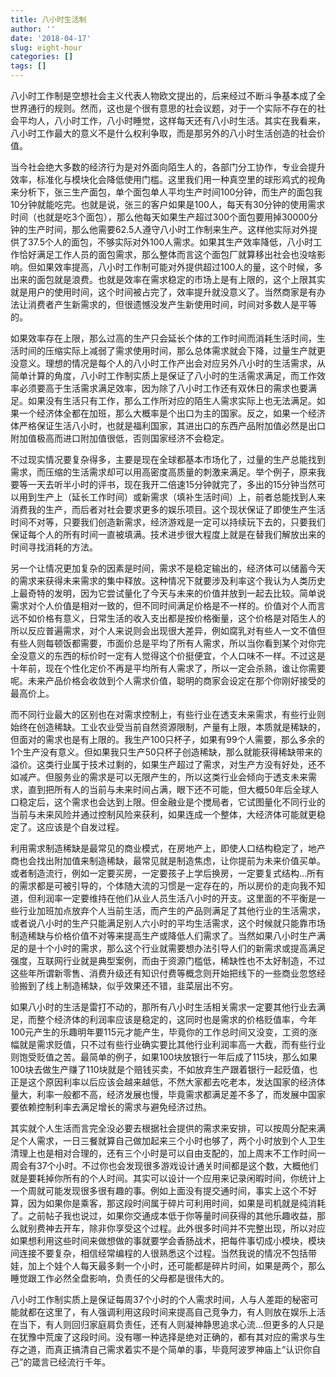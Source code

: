 ```yaml
---
title: 八小时生活制
author: ''
date: '2018-04-17'
slug: eight-hour
categories: []
tags: []
---
```

八小时工作制是空想社会主义代表人物欧文提出的，后来经过不断斗争基本成了全世界通行的规则。然而，这也是个很有意思的社会议题，对于一个实际不存在的社会平均人，八小时工作，八小时睡觉，这样每天还有八小时生活。其实在我看来，八小时工作最大的意义不是什么权利争取，而是那另外的八小时生活创造的社会价值。

当今社会绝大多数的经济行为是对外面向陌生人的，各部门分工协作，专业会提升效率，标准化与模块化会降低使用门槛。这里我们用一种真空里的球形鸡式的视角来分析下，张三生产面包，单个面包单人平均生产时间100分钟，而生产的面包我10分钟就能吃完。也就是说，张三的客户如果是100人，每天有30分钟的使用需求时间（也就是吃3个面包），那么他每天如果生产超过300个面包要用掉30000分钟的生产时间，那么他需要62.5人遵守八小时工作制来生产。这样他实际对外提供了37.5个人的面包，不够实际对外100人需求。如果其生产效率降低，八小时工作恰好满足工作人员的面包需求，那么整体而言这个面包厂就算移出社会也没啥影响。但如果效率提高，八小时工作制可能对外提供超过100人的量，这个时候，多出来的面包就是浪费。也就是效率在需求稳定的市场上是有上限的，这个上限其实就是用户的使用时间，这个时间被占完了，效率提升就没意义了。当然商家是有办法让消费者产生新需求的，但很遗憾没发产生新使用时间，时间对多数人是平等的。

如果效率存在上限，那么过高的生产只会延长个体的工作时间而消耗生活时间，生活时间的压缩实际上减弱了需求使用时间，那么总体需求就会下降，过量生产就更没意义。理想的情况是每个人的八小时工作产出会对应另外八小时的生活需求，从简单计算的角度，八小时工作制实质上是保证了八小时的生活需求满足，而工作效率必须要高于生活需求满足效率，因为除了八小时工作还有双休日的需求也要满足。如果没有生活只有工作，那么工作所对应的陌生人需求实际上也无法满足。如果一个经济体全都在加班，那么大概率是个出口为主的国家。反之，如果一个经济体严格保证生活八小时，也就是福利国家，其进出口的东西产品附加值必然是出口附加值极高而进口附加值很低，否则国家经济不会稳定。

不过现实情况要复杂得多，主要是现在全球都基本市场化了，过量的生产总能找到需求，而压缩的生活需求却可以用高密度高质量的刺激来满足。举个例子，原来我要等一天去听半小时的评书，现在我开二倍速15分钟就完了，多出的15分钟当然可以用到生产上（延长工作时间）或新需求（填补生活时间）上，前者总能找到人来消费我的生产，而后者对社会要求更多的娱乐项目。这个现状保证了即使生产生活时间不对等，只要我们创造新需求，经济游戏是一定可以持续玩下去的，只要我们保证每个人的所有时间一直被填满。技术进步很大程度上就是在替我们解放出来的时间寻找消耗的方法。

另一个让情况更加复杂的因素是时间，需求不是稳定输出的，经济体可以储蓄今天的需求来获得未来需求的集中释放。这种情况下就要涉及利率这个我认为人类历史上最奇特的发明，因为它尝试量化了今天与未来的价值并放到一起去比较。简单说需求对个人价值是相对一致的，但不同时间满足价格是不一样的。价值对个人而言远不如价格有意义，日常生活的收入支出都是按价格衡量，这个价格是对陌生人的所以反应普遍需求，对个人来说则会出现很大差异，例如腐乳对有些人一文不值但有些人则每顿饭都需要，市面价总是平均了所有人需求，所以当你看到某个对你完全没意义的东西的标价时一定有人觉得这个价挺便宜，个人口味不一样。不过这是十年前，现在个性化定价不再是平均所有人需求了，所以一定会杀熟，谁让你需要呢。未来产品价格会收敛到个人需求价值，聪明的商家会设定在那个你刚好接受的最高价上。

而不同行业最大的区别也在对需求控制上，有些行业在透支未来需求，有些行业则始终在创造稀缺。工业农业受当前自然资源限制，产量有上限，本质就是稀缺的，但面对的需求也是有上限的。我生产100只杯子，如果有99个人需要，那么多余的1个生产没有意义。但如果我只生产50只杯子创造稀缺，那么就能获得稀缺带来的溢价。这类行业属于技术过剩的，如果生产超过了需求，对生产方没有好处，还不如减产。但服务业的需求是可以无限产生的，所以这类行业会倾向于透支未来需求，直到把所有人的当前与未来时间占满，眼下还不可能，但大概50年后全球人口稳定后，这个需求也会达到上限。但金融业是个搅局者，它试图量化不同行业的当前与未来风险并通过控制风险来获利，如果连成一个整体，大经济体可能就更稳定了。这应该是个自发过程。

利用需求制造稀缺是最常见的商业模式，在房地产上，即使人口结构稳定了，地产商也会找出附加值来制造稀缺，最常见就是制造焦虑，让你提前为未来价值买单。或者制造流行，例如一定要买房，一定要孩子上学后换房，一定要复式结构…所有的需求都是可被引导的，个体随大流的习惯是一定存在的，所以房价的走向我不知道，但利润率一定要维持在他们从业人员生活八小时的开支。这里面的不平衡是一些行业加班加点放弃个人当前生活，而产生的产品则满足了其他行业的生活需求，或者说八小时的生产只能满足别人六小时的平均生活需求，这个时候就只能靠市场制造稀缺与价格价值不对等来提高生产或降低人们需求了。当然如果八小时生产满足的是十个小时的需求，那么这个行业就需要想办法引导人们的新需求或提高满足强度，互联网行业就是典型案例，而由于资源门槛低，稀缺性也不太好制造，不过这些年所谓新零售、消费升级还有知识付费等概念则开始把线下的一些商业忽悠经验搬到了线上制造稀缺，似乎效果还不错，韭菜层出不穷。

如果八小时的生活是雷打不动的，那所有八小时生活相关需求一定要其他行业去满足，而整个经济体的利润率应该是稳定的，这同时也是需求的价格贬值率，今年100元产生的乐趣明年要115元才能产生，毕竟你的工作总时间又没变，工资的涨幅就是需求贬值，只不过有些行业确实要比其他行业利润率高一大截，而有些行业则饱受贬值之苦。最简单的例子，如果100块放银行一年后成了115块，那么如果100块去做生产赚了110块就是个赔钱买卖，不如放弃生产跟着银行一起贬值，也正是这个原因利率以后应该会越来越低，不然大家都去吃老本，发达国家的经济体量大，利率一般都不高，经济发展也慢，毕竟需求都满足差不多了，而发展中国家要依赖控制利率去满足增长的需求与避免经济过热。

其实就个人生活而言完全没必要去根据社会提供的需求来安排，可以按周分配来满足个人需求，一日三餐就算自己做加起来三个小时也够了，两个小时放到个人卫生清理上也是相对合理的，还有三个小时是可以自由支配的，加上周末不工作时间一周会有37个小时。不过你也会发现很多游戏设计通关时间都是这个数，大概他们就是要耗掉你所有的个人时间。其实可以设计一个应用来记录闲暇时间，你统计上一个周就可能发现很多很有趣的事。例如上面没有提交通时间，事实上这个不好算，因为如果你是乘客，那这段时间属于碎片可利用时间，如果是司机就是纯消耗了。之前帖子我也说过，如果你交通成本低于你等量时间获得的其他乐趣收益，那么就别费神去开车，除非你享受这个过程。此外很多时间并不完整出现，所以对应如果想利用这些时间来做想做的事就要学会香肠战术，把每件事切成小模块，模块间连接不要复杂，相信经常编程的人很熟悉这个过程。当然我说的情况不包括带娃，加上个娃个人每天最多剩一个小时，还可能都是碎片时间，如果是两个，那么睡觉跟工作必然全盘影响，负责任的父母都是很伟大的。

八小时工作制实质上是保证每周37个小时的个人需求时间，人与人差距的秘密可能就都在这里了，有人强调利用这段时间来提高自己竞争力，有人则放在娱乐上活在当下，有人则回归家庭肩负责任，还有人则凝神静思追求心流…但更多的人只是在犹豫中荒废了这段时间。没有哪一种选择是绝对正确的，都有其对应的需求与生存之道，而真正搞清自己需求着实不是个简单的事，毕竟阿波罗神庙上“认识你自己”的箴言已经流行千年。